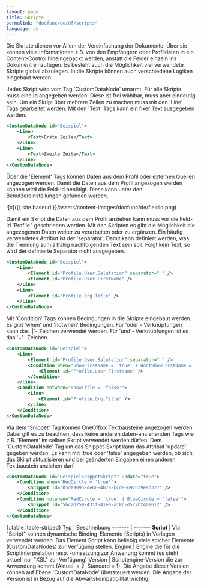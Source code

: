 ```yaml
---
layout: page
title: Skripte
permalink: "docfunc/de/df/scripts"
language: de
---
```


Die Skripte dienen vor Allem der Vereinfachung der Dokumente. Über sie können viele Informationen z.B. von den Empfängern oder Profildaten in ein Content-Control hineingepackt werden, anstatt die Felder einzeln ins Dokument einzufügen. Es besteht auch die Möglichkeit viel verwendete Skripte global abzulegen. In die Skripte können auch verschiedene Logiken eingebaut werden.

Jedes Skript wird vom Tag 'CustomDataNode' umarmt. Für alle Skripte muss eine Id angegeben werden. Diese ist frei wählbar, muss aber eindeutig sein. Um ein Skript über mehrere Zeilen zu machen muss mit den 'Line' Tags gearbeitet werden. Mit den 'Text' Tags kann ein fixer Text ausgegeben werden.

 
```xml 
<CustomDataNode id="Beispiel">
    <Line>
        <Text>Erste Zeile</Text>
    </Line>
    <Line>
        <Text>Zweite Zeile</Text>
    </Line>
</CustomDataNode>
```

Über die 'Element' Tags können Daten aus dem Profil oder externen Quellen angezogen werden. Damit die Daten aus dem Profil angezogen werden können wird die Feld-Id benötigt. Diese kann unter den Benutzereinstellungen gefunden werden.

![x]({{ site.baseurl }}/assets/content-images/docfunc/de/fieldid.png)

Damit ein Skript die Daten aus dem Profil anziehen kann muss vor die Feld-Id 'Profile.' geschrieben werden. Mit den Skripten es gibt die Möglichkeit die angezogenen Daten weiter zu verarbeiten oder zu ergänzen. Ein häufig verwendetes Attribut ist der 'separator'. Damit kann definiert werden, was die Trennung zum allfällig nachfolgenden Text sein soll. Folgt kein Text, so wird der definierte Separator nicht ausgegeben.


```xml
<CustomDataNode id="Beispiel">
    <Line>
        <Element id="Profile.User.Salutation" separator=" " />
        <Element id="Profile.User.FirstName" />
    </Line>
    <Line>
        <Element id="Profile.Org.Title" />
    </Line>
</CustomDataNode>
```

Mit 'Condition' Tags können Bedingungen in die Skripte eingebaut werden. Es gibt 'when' und 'notwhen' Bedingungen. Für 'oder'- Verknüpfungen kann das '|'- Zeichen verwendet werden. Für 'und'- Verknüpfungen ist es das '+'- Zeichen.


```xml
<CustomDataNode id="Beispiel">
    <Line>
        <Element id="Profile.User.Salutation" separator=" " />
        <Condition when="ShowFirstName = 'true' + DontShowFirstName = 'false'">
            <Element id="Profile.User.FirstName" />
        </Condition>
    </Line>
    <Condition notwhen="ShowTitle = 'false'">
        <Line>
            <Element id="Profile.Org.Title" />
        </Line>
    </Condition>
</CustomDataNode>
```

Via dem 'Snippet' Tag können OneOffixx Textbausteine angezogen werden. Dabei gilt es zu beachten, dass keine anderen daten-anziehenden Tags wie z.B. 'Element' im selben Skript verwendet werden dürfen. Dem 'CustomDataNode' Tag um das Snippet-Skript kann das Attribut 'update' gegeben werden. Es kann mit 'true oder 'false' angegeben werden, ob sich das Skirpt aktualisieren und bei geänderten Eingaben einen anderen Textbaustein anziehen darf.

```xml
<CustomDataNode id="BeispielSnippetSkript" update="true">
    <Condition when="RedCircle = 'true'">
        <Snippet id="05da9095-de60-4b78-bcd8-692639e8d377" />
    </Condition>
    <Condition notwhen="RedCircle = 'true' | BlueCircle = 'false'">
        <Snippet id="5bc2d759-431f-41e0-a18c-d577b240e612" />
    </Condition>
</CustomDataNode>
```

{:.table .table-striped}
Typ | Beschreibung
------- | -------
__Script__ | Via "Script" können dynamische Binding-Elemente (Scripts) in Vorlagen verwendet werden. Das Element Script
kann beliebig viele solcher Elemente (CustomDataNodes) zur Verfügung stellen.
Engine | Engine die für die Scriptinterpretation resp. -umsetzung zur Anwenung kommt (es steht aktuell nur "XSL" zur Verfügung)
Version | Scriptengine-Version die zur Anwendung kommt (Aktuell = 2, Standard = 1). Die Angabe dieser Version können auf Ebene 'CustomDataNode' übersteuert werden. Die Angabe der Version ist in Bezug auf die Abwärtskompatibilität wichtig.

